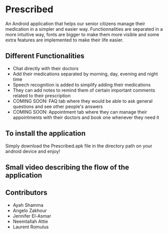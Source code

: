 # Prescribed

An Android application that helps our senior citizens manage their medication in a simpler and easier way. Functionnalities are separated in a more intuitive way, fonts are bigger to make them more visible and some extra features are implemented to make their life easier. 

## Different Functionalities

* Chat directly with their doctors
* Add their medications separated by morning, day, evening and night time
* Speech recognition is added to simplify adding their medications
* They can add notes to remind them of certain important comments related to their prescription
* COMING SOON: FAQ tab where they would be able to ask general questions and see other people's answers
* COMING SOON: Appointment tab where they can manage their appointments with their doctors and book one whenever they need it

## To install the application

Simply download the Prescribed.apk file in the directory path on your android device and enjoy!

## Small video describing the flow of the application

## Contributors

* Ayah Shamma 
* Angelo Zakhour 
* Jennifer El-Asmar 
* Neemtallah Attie
* Laurent Romulus 

